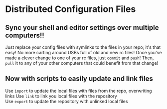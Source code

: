 # Distributed Configuration Files

Sync your shell and editor settings over multiple computers!!
-
Just replace your config files with symlinks to the files in your repo; it's that easy!
No more carting around USBs full of old and new rc files! Once you've made a clever change to one of your rc files, just `commit` and `push`! Then, `pull` it to any of your other computers that could benefit from that change!

Now with scripts to easily update and link files
-
Use `import` to update the local files with files from the repo, overwriting links
Use `link` to link you local files with the repository  
Use `export` to update the repository with unlinked local files
